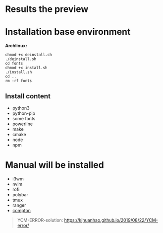 # Results the preview





# Installation base environment
**Archlinux:**
```shell
chmod +x deinstall.sh
./deinstall.sh
cd fonts
chmod +x install.sh
./install.sh
cd ..
rm -rf fonts
```
## Install content
- python3
- python-pip
- some fonts
- powerline 
- make
- cmake 
- node
- npm

# Manual will be installed

- i3wm
- nvim
- rofi
- polybar
- tmux
- ranger
- [compton](https://github.com/kjhuanhao/compton)

> YCM-ERROR-solution: https://kjhuanhao.github.io/2019/08/22/YCM-error/

